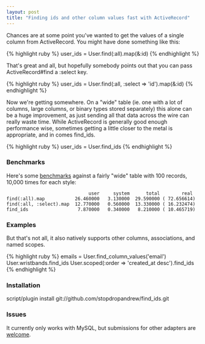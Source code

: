 ```yaml
---
layout: post
title: "Finding ids and other column values fast with ActiveRecord"
---
```


Chances are at some point you've wanted to get the values of a single column from ActiveRecord.  You might have done something like this:

{% highlight ruby %}
user_ids = User.find(:all).map(&:id)
{% endhighlight %}

That's great and all, but hopefully somebody points out that you can pass ActiveRecord#find a :select key.

{% highlight ruby %}
user_ids = User.find(:all, :select => 'id').map(&:id)
{% endhighlight %}

Now we're getting somewhere.  On a "wide" table (ie. one with a lot of columns, large columns, or binary types stored separately) this alone can be a huge improvement, as just sending all that data across the wire can really waste time.  While ActiveRecord is generally good enough performance wise, sometimes getting a little closer to the metal is appropriate, and in comes find_ids.

{% highlight ruby %}
user_ids = User.find_ids
{% endhighlight %}

### Benchmarks
Here's some [benchmarks](http://github.com/stopdropandrew/find_ids/blob/master/benchmarks/benchmarks.rb) against a fairly "wide" table with 100 records, 10,000 times for each style:

                                  user     system      total        real
    find(:all).map           26.460000   3.130000  29.590000 ( 72.656614)
    find(:all, :select).map  12.770000   0.560000  13.330000 ( 16.232474)
    find_ids                  7.870000   0.340000   8.210000 ( 10.465719)

### Examples 
But that's not all, it also natively supports other columns, associations, and named scopes.

{% highlight ruby %}
emails = User.find_column_values('email')
User.wristbands.find_ids
User.scoped(:order => 'created_at desc').find_ids
{% endhighlight %}

### Installation

script/plugin install git://github.com/stopdropandrew/find_ids.git

### Issues

It currently only works with MySQL, but submissions for other adapters are [welcome](http://www.github.com/stopdropandrew/find_ids).
